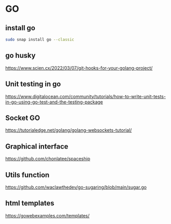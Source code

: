 # GO

## install go

```bash
sudo snap install go --classic
```

## go husky

https://www.scien.cx/2022/03/07/git-hooks-for-your-golang-project/

## Unit testing in go

https://www.digitalocean.com/community/tutorials/how-to-write-unit-tests-in-go-using-go-test-and-the-testing-package

## Socket GO

https://tutorialedge.net/golang/golang-websockets-tutorial/

## Graphical interface

https://github.com/chonlatee/spaceship

## Utils function

https://github.com/waclawthedev/go-sugaring/blob/main/sugar.go

## html templates

https://gowebexamples.com/templates/

